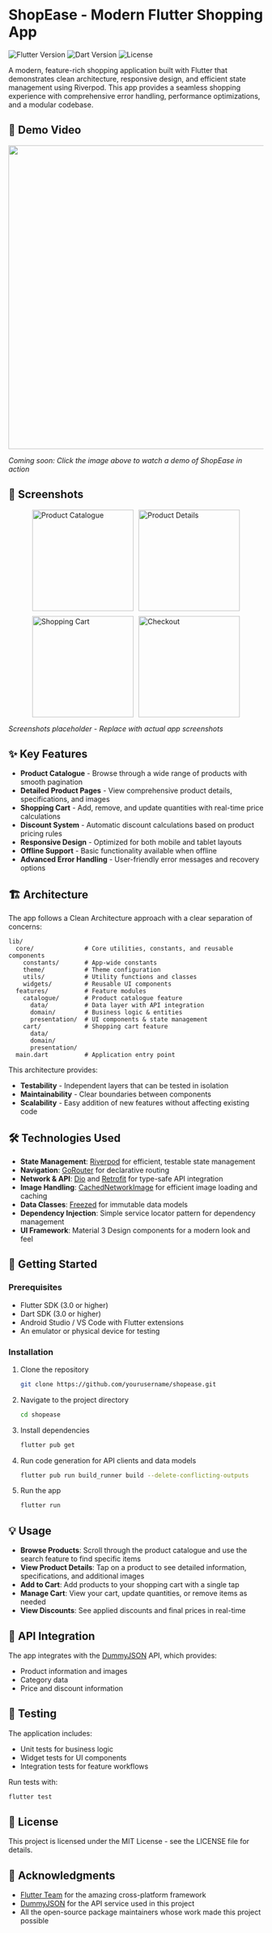 # ShopEase - Modern Flutter Shopping App

![Flutter Version](https://img.shields.io/badge/Flutter-3.0+-blue.svg)
![Dart Version](https://img.shields.io/badge/Dart-3.0+-blue.svg)
![License](https://img.shields.io/badge/License-MIT-green.svg)

A modern, feature-rich shopping application built with Flutter that demonstrates clean architecture, responsive design, and efficient state management using Riverpod. This app provides a seamless shopping experience with comprehensive error handling, performance optimizations, and a modular codebase.

## 🎥 Demo Video

[<img src="https://img.youtube.com/vi/PLACEHOLDER/0.jpg" width="600">](https://www.youtube.com/watch?v=PLACEHOLDER "ShopEase Demo")

*Coming soon: Click the image above to watch a demo of ShopEase in action*

## 📱 Screenshots

<div style="display: flex; flex-direction: row; flex-wrap: wrap; gap: 10px; justify-content: center;">
  <img src="screenshots/screenshot_1.png" alt="Product Catalogue" width="200"/>
  <img src="screenshots/screenshot_2.png" alt="Product Details" width="200"/>
  <img src="screenshots/screenshot_3.png" alt="Shopping Cart" width="200"/>
  <img src="screenshots/screenshot_4.png" alt="Checkout" width="200"/>
</div>

*Screenshots placeholder - Replace with actual app screenshots*

## ✨ Key Features

- **Product Catalogue** - Browse through a wide range of products with smooth pagination
- **Detailed Product Pages** - View comprehensive product details, specifications, and images
- **Shopping Cart** - Add, remove, and update quantities with real-time price calculations
- **Discount System** - Automatic discount calculations based on product pricing rules
- **Responsive Design** - Optimized for both mobile and tablet layouts
- **Offline Support** - Basic functionality available when offline
- **Advanced Error Handling** - User-friendly error messages and recovery options

## 🏗️ Architecture

The app follows a Clean Architecture approach with a clear separation of concerns:

```
lib/
  core/              # Core utilities, constants, and reusable components
    constants/       # App-wide constants
    theme/           # Theme configuration
    utils/           # Utility functions and classes
    widgets/         # Reusable UI components
  features/          # Feature modules
    catalogue/       # Product catalogue feature
      data/          # Data layer with API integration
      domain/        # Business logic & entities
      presentation/  # UI components & state management
    cart/            # Shopping cart feature
      data/
      domain/
      presentation/
  main.dart          # Application entry point
```

This architecture provides:
- **Testability** - Independent layers that can be tested in isolation
- **Maintainability** - Clear boundaries between components
- **Scalability** - Easy addition of new features without affecting existing code

## 🛠️ Technologies Used

- **State Management**: [Riverpod](https://riverpod.dev/) for efficient, testable state management
- **Navigation**: [GoRouter](https://pub.dev/packages/go_router) for declarative routing
- **Network & API**: [Dio](https://pub.dev/packages/dio) and [Retrofit](https://pub.dev/packages/retrofit) for type-safe API integration
- **Image Handling**: [CachedNetworkImage](https://pub.dev/packages/cached_network_image) for efficient image loading and caching
- **Data Classes**: [Freezed](https://pub.dev/packages/freezed) for immutable data models
- **Dependency Injection**: Simple service locator pattern for dependency management
- **UI Framework**: Material 3 Design components for a modern look and feel

## 🚀 Getting Started

### Prerequisites

- Flutter SDK (3.0 or higher)
- Dart SDK (3.0 or higher)
- Android Studio / VS Code with Flutter extensions
- An emulator or physical device for testing

### Installation

1. Clone the repository
   ```bash
   git clone https://github.com/yourusername/shopease.git
   ```

2. Navigate to the project directory
   ```bash
   cd shopease
   ```

3. Install dependencies
   ```bash
   flutter pub get
   ```

4. Run code generation for API clients and data models
   ```bash
   flutter pub run build_runner build --delete-conflicting-outputs
   ```

5. Run the app
   ```bash
   flutter run
   ```

## 💡 Usage

- **Browse Products**: Scroll through the product catalogue and use the search feature to find specific items
- **View Product Details**: Tap on a product to see detailed information, specifications, and additional images
- **Add to Cart**: Add products to your shopping cart with a single tap
- **Manage Cart**: View your cart, update quantities, or remove items as needed
- **View Discounts**: See applied discounts and final prices in real-time

## 🔌 API Integration

The app integrates with the [DummyJSON](https://dummyjson.com/products) API, which provides:
- Product information and images
- Category data
- Price and discount information

## 🧪 Testing

The application includes:
- Unit tests for business logic
- Widget tests for UI components
- Integration tests for feature workflows

Run tests with:
```bash
flutter test
```

## 📝 License

This project is licensed under the MIT License - see the LICENSE file for details.

## 🙏 Acknowledgments

- [Flutter Team](https://flutter.dev/) for the amazing cross-platform framework
- [DummyJSON](https://dummyjson.com/) for the API service used in this project
- All the open-source package maintainers whose work made this project possible
